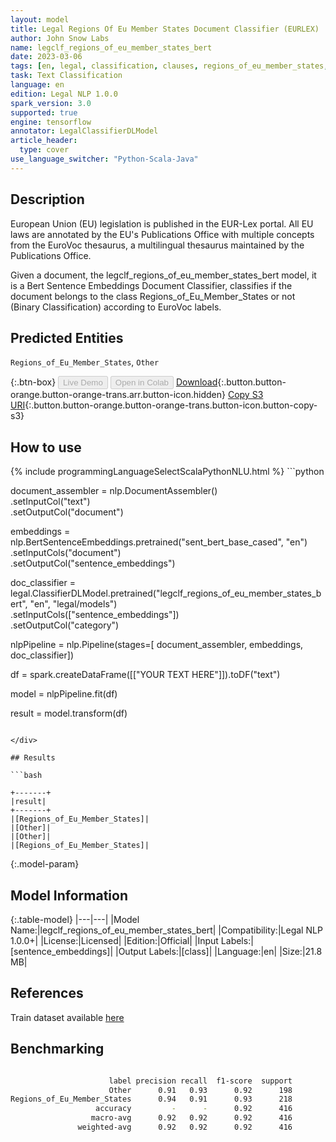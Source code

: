 ```yaml
---
layout: model
title: Legal Regions Of Eu Member States Document Classifier (EURLEX)
author: John Snow Labs
name: legclf_regions_of_eu_member_states_bert
date: 2023-03-06
tags: [en, legal, classification, clauses, regions_of_eu_member_states, licensed, tensorflow]
task: Text Classification
language: en
edition: Legal NLP 1.0.0
spark_version: 3.0
supported: true
engine: tensorflow
annotator: LegalClassifierDLModel
article_header:
  type: cover
use_language_switcher: "Python-Scala-Java"
---
```


## Description

European Union (EU) legislation is published in the EUR-Lex portal. All EU laws are annotated by the EU's Publications Office with multiple concepts from the EuroVoc thesaurus, a multilingual thesaurus maintained by the Publications Office.

Given a document, the legclf_regions_of_eu_member_states_bert model, it is a Bert Sentence Embeddings Document Classifier, classifies if the document belongs to the class Regions_of_Eu_Member_States or not (Binary Classification) according to EuroVoc labels.

## Predicted Entities

`Regions_of_Eu_Member_States`, `Other`

{:.btn-box}
<button class="button button-orange" disabled>Live Demo</button>
<button class="button button-orange" disabled>Open in Colab</button>
[Download](https://s3.amazonaws.com/auxdata.johnsnowlabs.com/legal/models/legclf_regions_of_eu_member_states_bert_en_1.0.0_3.0_1678111785780.zip){:.button.button-orange.button-orange-trans.arr.button-icon.hidden}
[Copy S3 URI](s3://auxdata.johnsnowlabs.com/legal/models/legclf_regions_of_eu_member_states_bert_en_1.0.0_3.0_1678111785780.zip){:.button.button-orange.button-orange-trans.button-icon.button-copy-s3}

## How to use



<div class="tabs-box" markdown="1">
{% include programmingLanguageSelectScalaPythonNLU.html %}
```python

document_assembler = nlp.DocumentAssembler()\
    .setInputCol("text")\
    .setOutputCol("document")

embeddings = nlp.BertSentenceEmbeddings.pretrained("sent_bert_base_cased", "en")\
    .setInputCols("document")\
    .setOutputCol("sentence_embeddings")

doc_classifier = legal.ClassifierDLModel.pretrained("legclf_regions_of_eu_member_states_bert", "en", "legal/models")\
    .setInputCols(["sentence_embeddings"])\
    .setOutputCol("category")

nlpPipeline = nlp.Pipeline(stages=[
    document_assembler, 
    embeddings,
    doc_classifier])

df = spark.createDataFrame([["YOUR TEXT HERE"]]).toDF("text")

model = nlpPipeline.fit(df)

result = model.transform(df)

```

</div>

## Results

```bash

+-------+
|result|
+-------+
|[Regions_of_Eu_Member_States]|
|[Other]|
|[Other]|
|[Regions_of_Eu_Member_States]|

```

{:.model-param}
## Model Information

{:.table-model}
|---|---|
|Model Name:|legclf_regions_of_eu_member_states_bert|
|Compatibility:|Legal NLP 1.0.0+|
|License:|Licensed|
|Edition:|Official|
|Input Labels:|[sentence_embeddings]|
|Output Labels:|[class]|
|Language:|en|
|Size:|21.8 MB|

## References

Train dataset available [here](https://huggingface.co/datasets/lex_glue)

## Benchmarking

```bash

                      label precision recall  f1-score  support
                      Other      0.91   0.93      0.92      198
Regions_of_Eu_Member_States      0.94   0.91      0.93      218
                   accuracy         -      -      0.92      416
                  macro-avg      0.92   0.92      0.92      416
               weighted-avg      0.92   0.92      0.92      416
```